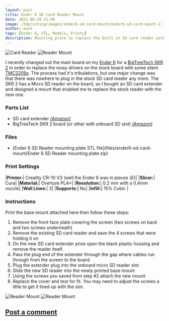 ```yaml
---
layout: post
title: Ender 6 SD Card Reader Mount
date: 2021-08-29 21:09
image: /3dprinting/images/ender6-sd-card-mount/ender6-sd-card-mount-2.jpeg
author: mark
tags: [Ender 6, STL, Models, Prints]
description: Mounting plate to replace the built in SD card reader with one that works with aftermarket motherboards
---
```


![Card Reader](images/ender6-sd-card-mount/ender6-sd-card-mount-1.jpeg)
![Reader Mount](images/ender6-sd-card-mount/ender6-sd-card-mount-5.jpeg)

I recently changed out the main board on my [Ender 6](https://amzn.to/3DFuYpe) for a [BigTreeTech SKR 2](https://amzn.to/3DEARTB) in order to replace the noisy drivers on the stock board with some silent [TMC2209s](https://amzn.to/3gUbLGH). The process had it's tribulations, but one major change was that there was nowhere to plug in the stock SD card reader any more. The SKR 2 has a Micro SD reader on the board, so I bought an SD card extender and designed a mount that enabled me to replace the stock reader with the new one.

### Parts List

- SD card extender [_(Amazon)_](https://amzn.to/3jrmJ83)
- BigTreeTech SKR 2 board (or other with onboard SD slot) [_(Amazon)_](https://amzn.to/3DEARTB)

### Files

- [Ender 6 SD Reader mounting plate STL file](files/ender6-sd-card-mount/Ender 6 SD Reader mounting plate.zip)

### Print Settings

|**Printer:**| Creality CR-10 V3 (well the Ender 6 was in pieces 😜)|
|**Slicer:**| Cura|
|**Material:**| Overture PLA+|
|**Resolution:**| 0.2 mm with a 0.4mm nozzle|
|**Wall Lines:**| 3|
|**Supports:**| No|
|**Infill:**| 15% Cubic |

### Instructions

Print the base mount attached here then follow these steps:

1. Remove the front face plate covering the screen (two screws on back and two screws underneath)
2. Remove the existing SD card reader and save the 4 screws that were holding it on
3. On the new SD card extender prise open the black plastic housing and remove the reader itself.
4. Pass the plug end of the extender through the gap where cables run through from the screen to the board
5. Plug the extender plug into the onboard micro SD reader slot
6. Slide the new SD reader into the newly printed base mount
7. Using the screws you saved from step #2 attach the new mount
8. Replace the cover and test for fit. You may need to adjust the screws a little to get it lined up with the slot.

![Reader Mount](images/ender6-sd-card-mount/ender6-sd-card-mount-3.jpeg)
![Reader Mount](images/ender6-sd-card-mount/ender6-sd-card-mount-4.jpeg)

## [Post a comment](https://www.reddit.com/r/MarksMakerSpace/comments/pfz4su/ender_6_sd_card_reader_mount/)
